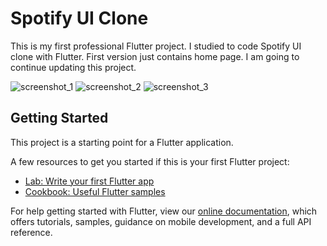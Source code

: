 # Spotify UI Clone

This is my first professional Flutter project. I studied to code Spotify UI clone with Flutter. 
First version just contains home page. I am going to continue updating this project.

![screenshot_1](https://user-images.githubusercontent.com/94011744/146551947-2f88d18d-10bd-4933-aed3-7fba263b040d.png)
![screenshot_2](https://user-images.githubusercontent.com/94011744/146551961-394cd471-e285-4acd-874d-c60fa1e3c4e2.png)
![screenshot_3](https://user-images.githubusercontent.com/94011744/146551968-be90077d-d400-46ee-a0e6-528af7aa9422.png)


## Getting Started

This project is a starting point for a Flutter application.

A few resources to get you started if this is your first Flutter project:

- [Lab: Write your first Flutter app](https://flutter.dev/docs/get-started/codelab)
- [Cookbook: Useful Flutter samples](https://flutter.dev/docs/cookbook)

For help getting started with Flutter, view our
[online documentation](https://flutter.dev/docs), which offers tutorials,
samples, guidance on mobile development, and a full API reference.

